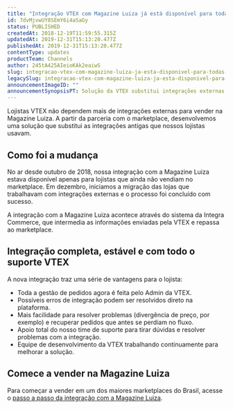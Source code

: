 ```yaml
---
title: "Integração VTEX com Magazine Luiza já está disponível para todas as lojas"
id: 7dvMjvwUY8SEmY6i4aSaGy
status: PUBLISHED
createdAt: 2018-12-19T11:59:55.315Z
updatedAt: 2019-12-31T15:13:20.477Z
publishedAt: 2019-12-31T15:13:20.477Z
contentType: updates
productTeam: Channels
author: 245tA425AIeioKAk2eaiwS
slug: integracao-vtex-com-magazine-luiza-ja-esta-disponivel-para-todas-as-lojas
legacySlug: integracao-vtex-com-magazine-luiza-ja-esta-disponivel-para-todas-as-lojas
announcementImageID: ""
announcementSynopsisPT: Solução da VTEX substitui integrações externas e oferece mais recursos e suporte total do nosso time.
---
```


Lojistas VTEX não dependem mais de integrações externas para vender na Magazine Luiza. 
A partir da parceria com o marketplace, desenvolvemos uma solução que substitui as integrações antigas que nossos lojistas usavam. 


## Como foi a mudança
No ar desde outubro de 2018, nossa integração com a Magazine Luiza estava disponível apenas para lojistas que ainda não vendiam no marketplace. Em dezembro, iniciamos a migração das lojas que trabalhavam com integrações externas e o processo foi concluído com sucesso.

<div class="alert alert-info">
A integração com a Magazine Luiza acontece através do sistema da Integra Commerce, que intermedia as informações enviadas pela VTEX e repassa ao marketplace.
</div>


## Integração completa, estável e com todo o suporte VTEX
A nova integração traz uma série de vantagens para o lojista:

- Toda a gestão de pedidos agora é feita pelo Admin da VTEX.
- Possíveis erros de integração podem ser resolvidos direto na plataforma.
- Mais facilidade para resolver problemas (divergência de preço, por exemplo) e recuperar pedidos que antes se perdiam no fluxo.
- Apoio total do nosso time de suporte para tirar dúvidas e resolver problemas com a integração.
- Equipe de desenvolvimento da VTEX trabalhando continuamente para melhorar a solução.


## Comece a vender na Magazine Luiza
Para começar a vender em um dos maiores marketplaces do Brasil, acesse o [passo a passo da integração com a Magazine Luiza](/pt/tracks/configurar-integracao-com-a-magazine-luiza). 

